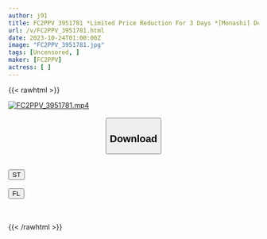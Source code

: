 ```yaml
---
author: j91
title: FC2PPV 3951781 *Limited Price Reduction For 3 Days *[Monashi] Dedicated To 47,614 Followers [Perika’s Best In History] Uniform Looks Great ♥ [6th Edition] Of Course, A Large Amount Of Raw Vaginal Ejaculation With A Large Amount Of Squirt Dripping Sexual Intercourse
url: /v/FC2PPV_3951781.html
date: 2023-10-24T01:00:00Z
image: "FC2PPV_3951781.jpg"
tags: [Uncensored, ]
maker: [FC2PPV]
actress: [ ]
---
```



{{< rawhtml >}}

<div class="video" data-videoid="YwGxJJ8zqxfvPXe">
    <a href="javascript:;">
        <img src="https://my.j91.asia/v/FC2PPV_3951781.jpg" width="WIDTH" height="HEIGHT" alt="FC2PPV_3951781.mp4" loading="lazy">
    </a>
</div>

<script type="text/javascript" src="https://j91.asia/asset/on-demand-st.js"></script>

<br>
  <link rel="stylesheet" href="https://j91.asia/asset/bs5.css">
  
  <center>
  <button class="btn btn-primary" type="button" data-bs-toggle="collapse" data-bs-target=".multi-collapse" aria-expanded="false" aria-controls="multiCollapseExample1 multiCollapseExample2"><h2>Download</h2></button></center>
</p>
<div class="row">
  <div class="col">
    <div class="collapse multi-collapse" id="multiCollapseExample1">
      <div class="card card-body">
	      	      <br>
<div class="buttons">  
<a href="https://streamtape.to/v/YwGxJJ8zqxfvPXe"><button class="btn-hover color-3"><i class="fa fa-download"></i> ST</button></a></div>
    </div>
  </div>
</div>
  <div class="col">
    <div class="collapse multi-collapse" id="multiCollapseExample2">
      <div class="card card-body">
	      <br>
<div class="buttons">
    <a href="https://filelions.online/f/tubjbiyov26g"><button class="btn-hover color-9"><i class="fa fa-download"></i> FL</button></a></div>
<br><br>
      </div>
    </div>
  </div>
</div>

{{< /rawhtml >}}
